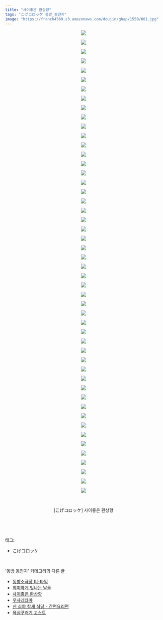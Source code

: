 ```yaml
---
title: "사이좋은 환상향"
tags: "こげコロッケ 동방_동인지"
image: "https://franch4569.s3.amazonaws.com/doujin/ghap/1550/001.jpg"
---
```

<div class="article">
<p style="text-align: center; clear: none; float: none;"><img src="{{ site.imgserver2 }}/ghap/1550/001.jpg"/></p>
<p style="text-align: center; clear: none; float: none;"><img src="{{ site.imgserver2 }}/ghap/1550/002.jpg"/></p>
<p style="text-align: center; clear: none; float: none;"><img src="{{ site.imgserver2 }}/ghap/1550/003.jpg"/></p>
<p style="text-align: center; clear: none; float: none;"><img src="{{ site.imgserver2 }}/ghap/1550/004.jpg"/></p>
<p style="text-align: center; clear: none; float: none;"><img src="{{ site.imgserver2 }}/ghap/1550/005.jpg"/></p>
<p style="text-align: center; clear: none; float: none;"><img src="{{ site.imgserver2 }}/ghap/1550/006.jpg"/></p>
<p style="text-align: center; clear: none; float: none;"><img src="{{ site.imgserver2 }}/ghap/1550/007.jpg"/></p>
<p style="text-align: center; clear: none; float: none;"><img src="{{ site.imgserver2 }}/ghap/1550/008.jpg"/></p>
<p style="text-align: center; clear: none; float: none;"><img src="{{ site.imgserver2 }}/ghap/1550/009.jpg"/></p>
<p style="text-align: center; clear: none; float: none;"><img src="{{ site.imgserver2 }}/ghap/1550/010.jpg"/></p>
<p style="text-align: center; clear: none; float: none;"><img src="{{ site.imgserver2 }}/ghap/1550/011.jpg"/></p>
<p style="text-align: center; clear: none; float: none;"><img src="{{ site.imgserver2 }}/ghap/1550/012.jpg"/></p>
<p style="text-align: center; clear: none; float: none;"><img src="{{ site.imgserver2 }}/ghap/1550/013.jpg"/></p>
<p style="text-align: center; clear: none; float: none;"><img src="{{ site.imgserver2 }}/ghap/1550/014.jpg"/></p>
<p style="text-align: center; clear: none; float: none;"><img src="{{ site.imgserver2 }}/ghap/1550/015.jpg"/></p>
<p style="text-align: center; clear: none; float: none;"><img src="{{ site.imgserver2 }}/ghap/1550/016.jpg"/></p>
<p style="text-align: center; clear: none; float: none;"><img src="{{ site.imgserver2 }}/ghap/1550/017.jpg"/></p>
<p style="text-align: center; clear: none; float: none;"><img src="{{ site.imgserver2 }}/ghap/1550/018.jpg"/></p>
<p style="text-align: center; clear: none; float: none;"><img src="{{ site.imgserver2 }}/ghap/1550/019.jpg"/></p>
<p style="text-align: center; clear: none; float: none;"><img src="{{ site.imgserver2 }}/ghap/1550/020.jpg"/></p>
<p style="text-align: center; clear: none; float: none;"><img src="{{ site.imgserver2 }}/ghap/1550/021.jpg"/></p>
<p style="text-align: center; clear: none; float: none;"><img src="{{ site.imgserver2 }}/ghap/1550/022.jpg"/></p>
<p style="text-align: center; clear: none; float: none;"><img src="{{ site.imgserver2 }}/ghap/1550/023.jpg"/></p>
<p style="text-align: center; clear: none; float: none;"><img src="{{ site.imgserver2 }}/ghap/1550/024.jpg"/></p>
<p style="text-align: center; clear: none; float: none;"><img src="{{ site.imgserver2 }}/ghap/1550/025.jpg"/></p>
<p style="text-align: center; clear: none; float: none;"><img src="{{ site.imgserver2 }}/ghap/1550/026.jpg"/></p>
<p style="text-align: center; clear: none; float: none;"><img src="{{ site.imgserver2 }}/ghap/1550/027.jpg"/></p>
<p style="text-align: center; clear: none; float: none;"><img src="{{ site.imgserver2 }}/ghap/1550/028.jpg"/></p>
<p style="text-align: center; clear: none; float: none;"><img src="{{ site.imgserver2 }}/ghap/1550/029.jpg"/></p>
<p style="text-align: center; clear: none; float: none;"><img src="{{ site.imgserver2 }}/ghap/1550/030.jpg"/></p>
<p style="text-align: center; clear: none; float: none;"><img src="{{ site.imgserver2 }}/ghap/1550/031.jpg"/></p>
<p style="text-align: center; clear: none; float: none;"><img src="{{ site.imgserver2 }}/ghap/1550/032.jpg"/></p>
<p style="text-align: center; clear: none; float: none;"><img src="{{ site.imgserver2 }}/ghap/1550/033.jpg"/></p>
<p style="text-align: center; clear: none; float: none;"><img src="{{ site.imgserver2 }}/ghap/1550/034.jpg"/></p>
<p style="text-align: center; clear: none; float: none;"><img src="{{ site.imgserver2 }}/ghap/1550/035.jpg"/></p>
<p style="text-align: center; clear: none; float: none;"><img src="{{ site.imgserver2 }}/ghap/1550/036.jpg"/></p>
<p style="text-align: center; clear: none; float: none;"><img src="{{ site.imgserver2 }}/ghap/1550/037.jpg"/></p>
<p style="text-align: center; clear: none; float: none;"><img src="{{ site.imgserver2 }}/ghap/1550/038.jpg"/></p>
<p style="text-align: center; clear: none; float: none;"><img src="{{ site.imgserver2 }}/ghap/1550/039.jpg"/></p>
<p style="text-align: center; clear: none; float: none;"><img src="{{ site.imgserver2 }}/ghap/1550/040.jpg"/></p>
<p style="text-align: center; clear: none; float: none;"><img src="{{ site.imgserver2 }}/ghap/1550/041.jpg"/></p>
<p style="text-align: center; clear: none; float: none;"><img src="{{ site.imgserver2 }}/ghap/1550/042.jpg"/></p>
<p style="text-align: center; clear: none; float: none;"><img src="{{ site.imgserver2 }}/ghap/1550/043.jpg"/></p>
<p style="text-align: center; clear: none; float: none;"><img src="{{ site.imgserver2 }}/ghap/1550/044.jpg"/></p>
<p style="text-align: center; clear: none; float: none;"><img src="{{ site.imgserver2 }}/ghap/1550/045.jpg"/></p>
<p style="text-align: center; clear: none; float: none;"><img src="{{ site.imgserver2 }}/ghap/1550/046.jpg"/></p>
<p style="text-align: center; clear: none; float: none;"><img src="{{ site.imgserver2 }}/ghap/1550/047.jpg"/></p>
<p style="text-align: center; clear: none; float: none;"><img src="{{ site.imgserver2 }}/ghap/1550/048.jpg"/></p>
<p style="text-align: center; clear: none; float: none;"><img src="{{ site.imgserver2 }}/ghap/1550/049.jpg"/></p>
<p style="text-align: center; clear: none; float: none;"><img src="{{ site.imgserver2 }}/ghap/1550/050.jpg"/></p>
<p style="text-align: center; clear: none; float: none;"><br/></p>
<p style="text-align: center; clear: none; float: none;">[こげコロッケ] 사이좋은 환상향</p>
<p><br/></p>
</div><br/>
<div class="tagTrail">
<p>태그: </p>
<ul>
<li>こげコロッケ</li>
</ul>
</div><br/>
<div class="another">
<p>'동방 동인지' 카테고리의 다른 글</p>
<ul>
<li><a href="/ghap_1552">동방소극장 티-타임</a></li>
<li><a href="/ghap_1551">희미하게 빛나는 날들</a></li>
<li><a href="/ghap_1550">사이좋은 환상향</a></li>
<li><a href="/ghap_1549">우사레타마</a></li>
<li><a href="/ghap_1548">신 심야 참새 식당 - 간편요리편</a></li>
<li><a href="/ghap_1547">욕심꾸러기 고스트</a></li>
</ul>
</div><br/>
<div class="cb_module cb_fluid">
<div class="cb_wrt cb_profile">
</div><!-- commentList close -->
</div><br/>
